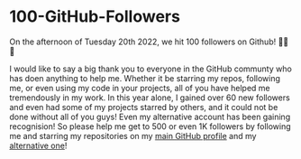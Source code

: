 # 100-GitHub-Followers

On the afternoon of Tuesday 20th 2022, we hit 100 followers on Github! 🎉🎉🎉

I would like to say a big thank you to everyone in the GitHub communty who has doen anything to help me. Whether it be starring my repos, following me, or even using my code in your projects, all of you have helped me tremendously in my work. In this year alone, I gained over 60 new followers and even had some of my projects starred by others, and it could not be done without all of you guys! Even my alternative account has been gaining recognision! So please help me get to 500 or even 1K followers by following me and starring my repositories on my [main GitHub profile](https://gitub.com/SmashedFrenzy16) and my [alternative one](https://github.com/SmashedFrenzy16Alt)!
